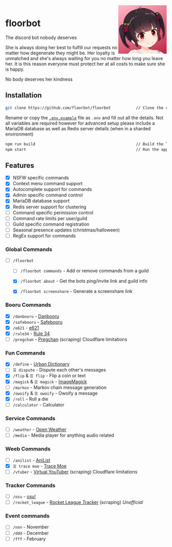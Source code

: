 <img align="right" width="30%" src="https://github.com/floorbot/floorbot/blob/main/res/avatars/1-2.png">

# floorbot

The discord bot nobody deserves

She is always doing her best to fulfill our requests no matter how degenerate they might be. Her loyalty is unmatched and she's always waiting for you no matter how long you leave her. It is this reason everyone must protect her at all costs to make sure she is happy.

No body deserves her kindness

## Installation

```bash
git clone https://github.com/floorbot/floorbot           // Clone the repo
```

Rename or copy the [`.env.example`](https://github.com/floorbot/floorbot/blob/main/.env.example) file as `.env` and fill out all the details.
Not all variables are required however for advanced setup please include a MariaDB database as well as Redis server details (when in a sharded environment)

```bash
npm run build                                            // Build the TypeScript
npm start                                                // Run the app
```

## Features

- [x] NSFW specific commands
- [x] Context menu command support
- [x] Autocomplete support for commands
- [x] Admin specific command control
- [x] MariaDB database support
- [x] Redis server support for clustering
- [ ] Command specific permission control
- [ ] Command rate limits per user/guild
- [ ] Guild specific command registration
- [ ] Seasonal presence updates (christmas/halloween)
- [ ] RegEx support for commands

### Global Commands

-   [ ] `/floorbot`
    -   [ ] `/floorbot commands` - Add or remove commands from a guild
    -   [x] `/floorbot about` - Get the bots ping/invite link and guild info
    -   [x] `/floorbot screenshare` - Generate a screenshare link


### Booru Commands

- [x] `/danbooru` - [Danbooru](http://danbooru.donmai.us/)
- [x] `/safebooru` - [Safebooru](http://safebooru.donmai.us/)
- [x] `/e621` - [e621](https://e621.net/)
- [x] `/rule34` - [Rule 34](https://rule34.xxx/index.php)
- [ ] `/pregchan` - [Pregchan](https://pregchan.com/) (scraping) Cloudflare limitations

### Fun Commands

-   [x] `/define` - [Urban Dictionary](https://www.urbandictionary.com/)
-   [ ] `☰ dispute` - Dispute each other's messages
-   [x] `/flip` & `☰ flip` - Flip a coin or text
-   [x] `/magick` & `☰ magick` - [ImageMagick](https://imagemagick.org/index.php)
-   [ ] `/markov` - Markov chain message generation
-   [x] `/owoify` & `☰ owoify`  - Owoify a message
-   [x] `/roll` - Roll a die
-   [ ] `/calculator` - Calculator

### Service Commands

- [ ] `/weather` - [Open Weather](https://openweathermap.org/)
- [ ] `/media` - Media player for anything audio related

### Weeb Commands

- [ ] `/anilist` - [AniList](https://anilist.co/)
- [x] `☰ trace moe` - [Trace Moe](https://trace.moe/)
- [ ] `/vtuber` - [Virtual YouTuber](https://virtualyoutuber.fandom.com/wiki/Virtual_YouTuber_Wiki) (scraping) Cloudflare limitations

### Tracker Commands

- [ ] `/osu` - [osu!](https://osu.ppy.sh/)
- [ ] `/rocket_league` - [Rocket League Tracker](https://rocketleague.tracker.network/) (scraping) _Unofficial_

### Event commands

- [ ] `/nnn` - November
- [ ] `/ddd` - December
- [ ] `/fff` - February
